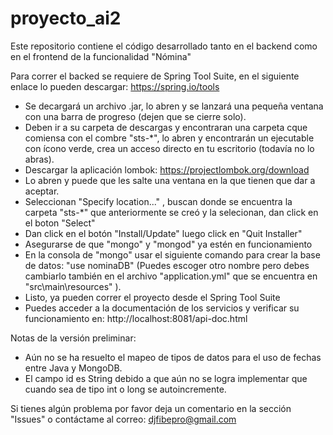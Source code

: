 # proyecto_ai2
Este repositorio contiene el código desarrollado tanto en el backend como en el frontend de la funcionalidad "Nómina"

Para correr el backed se requiere de Spring Tool Suite, en el siguiente enlace lo pueden descargar:
  https://spring.io/tools
- Se decargará un archivo .jar, lo abren y se lanzará una pequeña ventana con una barra de progreso (dejen que se cierre solo).
- Deben ir a su carpeta de descargas y encontraran una carpeta cque comiensa con el combre "sts-*", lo abren y encontrarán un ejecutable con ícono verde, crea un acceso directo en   tu escritorio (todavía no lo abras).
- Descargar la aplicación lombok:
  https://projectlombok.org/download
- Lo abren y puede que les salte una ventana en la que tienen que dar a aceptar.
- Seleccionan "Specify location..." , buscan donde se encuentra la carpeta "sts-*" que anteriormente se creó y la selecionan, dan click en el boton "Select"
- Dan click en el botón "Install/Update" luego click en "Quit Installer"
- Asegurarse de que "mongo" y "mongod" ya estén en funcionamiento
- En la consola de "mongo" usar el siguiente comando para crear la base de datos: "use nominaDB" (Puedes escoger otro nombre pero debes cambiarlo también en el archivo      "application.yml" que se encuentra en "src\main\resources" ).
- Listo, ya pueden correr el proyecto desde el Spring Tool Suite
- Puedes acceder a la documentación de los servicios y verificar su funcionamiento en: http://localhost:8081/api-doc.html


Notas de la versión preliminar: 
- Aún no se ha resuelto el mapeo de tipos de datos para el uso de fechas entre Java y MongoDB.
- El campo id es String debido a que aún no se logra implementar que cuando sea de tipo int o long se autoincremente.

Si tienes algún problema por favor deja un comentario en la sección "Issues" o contáctame al correo: djfibepro@gmail.com 

